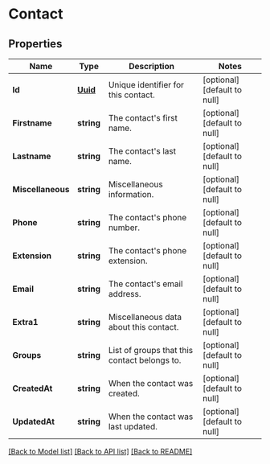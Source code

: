 # Contact

## Properties
Name | Type | Description | Notes
------------ | ------------- | ------------- | -------------
**Id** | [**Uuid**](UUID.md) | Unique identifier for this contact. | [optional] [default to null]
**Firstname** | **string** | The contact&#39;s first name. | [optional] [default to null]
**Lastname** | **string** | The contact&#39;s last name. | [optional] [default to null]
**Miscellaneous** | **string** | Miscellaneous information. | [optional] [default to null]
**Phone** | **string** | The contact&#39;s phone number. | [optional] [default to null]
**Extension** | **string** | The contact&#39;s phone extension. | [optional] [default to null]
**Email** | **string** | The contact&#39;s email address. | [optional] [default to null]
**Extra1** | **string** | Miscellaneous data about this contact. | [optional] [default to null]
**Groups** | **string** | List of groups that this contact belongs to. | [optional] [default to null]
**CreatedAt** | **string** | When the contact was created. | [optional] [default to null]
**UpdatedAt** | **string** | When the contact was last updated. | [optional] [default to null]

[[Back to Model list]](../README.md#documentation-for-models) [[Back to API list]](../README.md#documentation-for-api-endpoints) [[Back to README]](../README.md)


